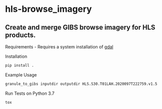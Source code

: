 # hls-browse_imagery
## Create and merge GIBS browse imagery for HLS products.

Requirements - Requires a system installation of [gdal](https://github.com/OSGeo/gdal)

Installation
```bash
pip install .
```

Example Usage
```bash
granule_to_gibs inputdir outputdir HLS.S30.T01LAH.2020097T222759.v1.5
```

Run Tests on Python 3.7 
```bash
tox
```

